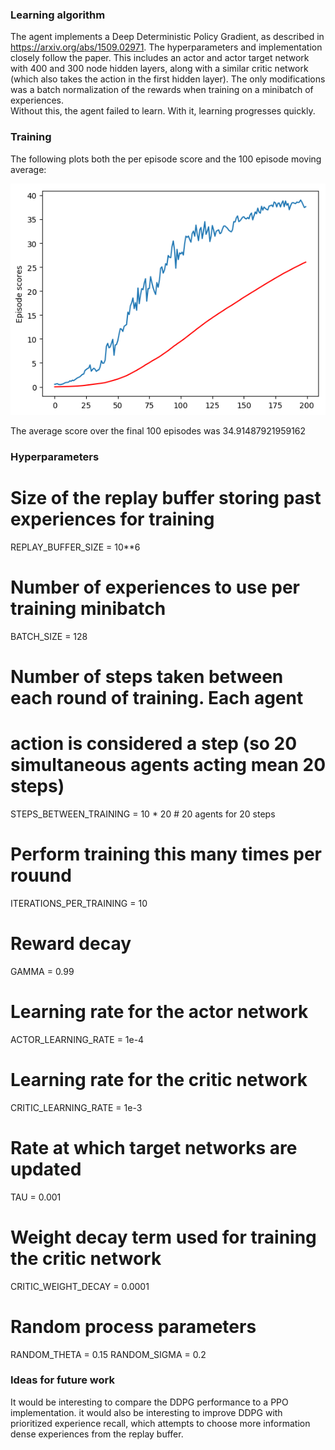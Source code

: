 ### Learning algorithm

The agent implements a Deep Deterministic Policy Gradient, as described in
https://arxiv.org/abs/1509.02971.  The hyperparameters and implementation
closely follow the paper.  This includes an actor and actor target network with
400 and 300 node hidden layers, along with a similar critic network (which also
takes the action in the first hidden layer).  The only modifications was a batch
normalization of the rewards when training on a minibatch of experiences.  
Without this, the agent failed to learn.  With it, learning progresses quickly.

### Training

The following plots both the per episode score and the 100 episode moving
average:

![alt Plot](training.png)

The average score over the final 100 episodes was 34.91487921959162

### Hyperparameters

# Size of the replay buffer storing past experiences for training
REPLAY_BUFFER_SIZE = 10**6

# Number of experiences to use per training minibatch
BATCH_SIZE = 128

# Number of steps taken between each round of training.  Each agent
# action is considered a step (so 20 simultaneous agents acting mean 20 steps)
STEPS_BETWEEN_TRAINING = 10 * 20 # 20 agents for 20 steps

# Perform training this many times per rouund
ITERATIONS_PER_TRAINING = 10

# Reward decay
GAMMA = 0.99

# Learning rate for the actor network
ACTOR_LEARNING_RATE = 1e-4

# Learning rate for the critic network
CRITIC_LEARNING_RATE = 1e-3

# Rate at which target networks are updated
TAU = 0.001

# Weight decay term used for training the critic network
CRITIC_WEIGHT_DECAY = 0.0001

# Random process parameters
RANDOM_THETA = 0.15
RANDOM_SIGMA = 0.2

### Ideas for future work

It would be interesting to compare the DDPG performance to a PPO implementation.
it would also be interesting to improve DDPG with prioritized experience recall,
which attempts to choose more information dense experiences from the replay
buffer.
